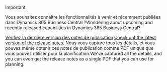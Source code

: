 > [!IMPORTANT]
>
> <span data-ttu-id="4d91c-101">Vous souhaitez connaître les fonctionnalités à venir et récemment publiées dans Dynamics 365 Business Central ?</span><span class="sxs-lookup"><span data-stu-id="4d91c-101">Wondering about upcoming and recently released capabilities in Dynamics 365 Business Central?</span></span>
>
> <span data-ttu-id="4d91c-102">[Vérifiez la dernière version des notes de publication](/business-applications-release-notes/April19/dynamics365-business-central/).</span><span class="sxs-lookup"><span data-stu-id="4d91c-102">[Check out the latest version of the release notes](/business-applications-release-notes/April19/dynamics365-business-central/).</span></span> <span data-ttu-id="4d91c-103">Nous vous capturé tous les détails, et vous pouvez même obtenir ces notes de publication comme PDF unique que vous pouvez utiliser pour la planification.</span><span class="sxs-lookup"><span data-stu-id="4d91c-103">We've captured all the details, and you can even get the release notes as a single PDF that you can use for planning.</span></span>  
